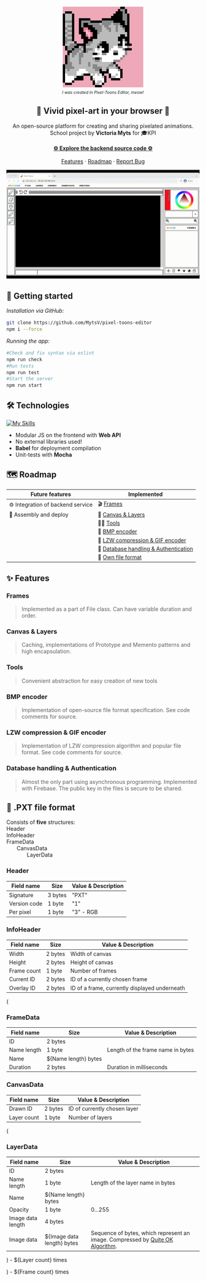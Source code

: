<!-- PROJECT LOGO -->
<br />
<div align="center">
    <img src="docs/logo.gif" alt="Logo" width="210">
    <br />
    <span style="font-size:8pt"><i>I was created in Pixel-Toons Editor, meow!</i></span>

<h2 align="center">🎨 Vivid pixel-art in your browser 🎨</h3>



  <p align="center">
    An open-source platform for creating and sharing pixelated animations. 
    <br />
    School project by <b>Victoria Myts</b> for 🎓KPI
    <br />
    <br />
    <a href="https://github.com/MytsV/pixel-toons-backend"><strong>⚙️ Explore the backend source code ⚙️</strong></a>
    <br />
    <br />
    <a href="#features">Features</a>
    ·
    <a href="#roadmap">Roadmap</a>
    ·
    <a href="https://github.com/MytsV/pixel-toons-editor/issues">Report Bug</a>
    <br />
  </p>
</div>

<div align="center">

![screenshot](./docs/example.gif)

</div>

<h2>🚀 Getting started</h2>

<i>Installation via GitHub:</i>

```bash
git clone https://github.com/MytsV/pixel-toons-editor
npm i --force
```

<i>Running the app:</i>

```bash
#Check and fix syntax via eslint
npm run check
#Run tests
npm run test
#Start the server
npm run start
```

<h2>🛠 Technologies</h2>

[![My Skills](https://skills.thijs.gg/icons?i=js,html,css)](https://skills.thijs.gg)

* Modular JS on the frontend with <b>Web API</b>
* No external libraries used!
* <b>Babel</b> for deployment compilation
* Unit-tests with <b>Mocha</b>

<a name ="roadmap"></a>
<h2>🗺 Roadmap</h2>

| Future features        | Implemented |
|------------------------|-------------|
| ⚙️ Integration of backend service | 🎬 [ Frames ](#frames)           |
| 🚀 Assembly and deploy    | 🎨 [Canvas & Layers](#canvas)            |
|                        | 👩‍🎨 [Tools](#tools) |
| | 🌠 [BMP encoder](#bmp) |
| | 🍿 [LZW compression & GIF encoder](#gif) |
| | 👤 [Database handling & Authentication](#auth) |
| | 💾 [Own file format](#pxt) |

<a name ="features"></a>
<h2>✨ Features</h2>

<a name ="frames"></a>
<h3>Frames</h3>

> Implemented as a part of File class. Can have variable duration and order.

<a name="canvas"></a>
<h3>Canvas & Layers</h3>

> Caching, implementations of Prototype and Memento patterns and high encapsulation.

<a name="tools"></a>
<h3>Tools</h3>

> Convenient abstraction for easy creation of new tools

<a name="bmp"></a>
<h3>BMP encoder</h3>

> Implementation of open-source file format specification. See code comments for source.

<a name="gif"></a>
<h3>LZW compression & GIF encoder</h3>

> Implementation of LZW compression algorithm and popular file format. See code comments for source.

<a name="auth"></a>
<h3>Database handling & Authentication</h3>

> Almost the only part using asynchronous programming. Implemented with Firebase. The public key in the files is secure to be shared.

<a name ="pxt"></a>
<h2>💾 .PXT file format</h2>

Consists of <b>five</b> structures:
<br/>
Header
<br/>
InfoHeader
<br/>
FrameData
<br/>
<span style="padding-left:20pt">CanvasData</span>
<br/>
<span style="padding-left:40pt">LayerData</span>

<h3>Header</h3>

| Field name      | Size      | Value & Description |
|------------|-----------|-------------|
| Signature | 3 bytes | "PXT" |
| Version code | 1 byte | "1" |
| Per pixel | 1 byte | "3" - RGB |

<h3>InfoHeader</h3>

| Field name      | Size      | Value & Description |
|------------|-----------|-------------|
| Width | 2 bytes | Width of canvas |
| Height | 2 bytes | Height of canvas |
| Frame count | 1 byte | Number of frames |
| Current ID | 2 bytes | ID of a currently chosen frame |
| Overlay ID | 2 bytes | ID of a frame, currently displayed underneath |

(
<h3>FrameData</h3>

| Field name      | Size      | Value & Description |
|------------|-----------|-------------|
| ID | 2 bytes |  |
| Name length | 1 byte | Length of the frame name in bytes |
| Name | ${Name length} bytes |  |
| Duration | 2 bytes | Duration in milliseconds |

<h3>CanvasData</h3>

| Field name      | Size      | Value & Description |
|------------|-----------|-------------|
| Drawn ID | 2 bytes | ID of currently chosen layer |
| Layer count | 1 byte | Number of layers |

(

<h3>LayerData</h3>

| Field name      | Size      | Value & Description |
|------------|-----------|-------------|
| ID | 2 bytes |  |
| Name length | 1 byte | Length of the layer name in bytes |
| Name | ${Name length} bytes |  |
| Opacity | 1 byte | 0...255 |
| Image data length | 4 bytes |  |
| Image data | ${Image data length} bytes | Sequence of bytes, which represent an image. Compressed by <a href="https://github.com/phoboslab/qoi">Quite OK Algorithm</a>. |

) - ${Layer count} times

) - ${Frame count} times

